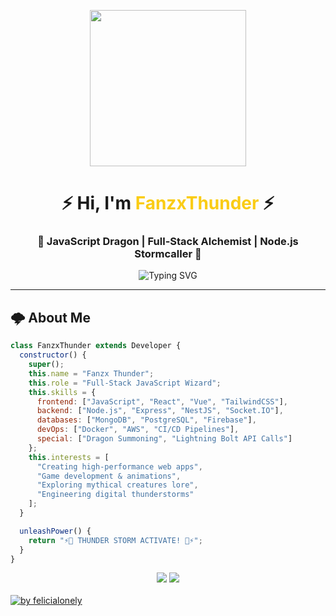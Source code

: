 <!-- Header GIF -->
<p align="center">
  <img src="https://media2.giphy.com/media/v1.Y2lkPTc5MGI3NjExYWswaHFuZ3FmaWF0ZTFidmt1cThyMWIyaDJ3dTd0bHhjNWowa3Q4ayZlcD12MV9pbnRlcm5hbF9naWZfYnlfaWQmY3Q9Zw/3owvJXPRVdfvynuxZS/giphy.gif" width="250" />
</p>

<h1 align="center">⚡ Hi, I'm <span style="color:#facc15;">FanzxThunder</span> ⚡</h1>
<h3 align="center">🐉 JavaScript Dragon | Full-Stack Alchemist | Node.js Stormcaller 🐉</h3>

<p align="center">
  <img src="https://readme-typing-svg.demolab.com?font=Fira+Code&size=18&pause=1000&color=FACC15&center=true&vCenter=true&width=500&lines=Turning+coffee+into+code+since+2020;Code+by+day%2C+dragon+by+night;Summoning+thunderstorms+with+JavaScript" alt="Typing SVG" />
</p>

---

## 🌩️ About Me
```javascript
class FanzxThunder extends Developer {
  constructor() {
    super();
    this.name = "Fanzx Thunder";
    this.role = "Full-Stack JavaScript Wizard";
    this.skills = {
      frontend: ["JavaScript", "React", "Vue", "TailwindCSS"],
      backend: ["Node.js", "Express", "NestJS", "Socket.IO"],
      databases: ["MongoDB", "PostgreSQL", "Firebase"],
      devOps: ["Docker", "AWS", "CI/CD Pipelines"],
      special: ["Dragon Summoning", "Lightning Bolt API Calls"]
    };
    this.interests = [
      "Creating high-performance web apps",
      "Game development & animations",
      "Exploring mythical creatures lore",
      "Engineering digital thunderstorms"
    ];
  }

  unleashPower() {
    return "⚡🐉 THUNDER STORM ACTIVATE! 🐉⚡";
  }
}
```
<div align="center">
  <img src="https://github-readme-stats.vercel.app/api/top-langs/?username=FeliciaLonely&layout=compact&theme=dracula" />
  <img src="https://github-readme-stats.vercel.app/api?username=FeliciaLonely&layout=compact&theme=dracula" />
</div>

<br>
<div align="left">
<!--   <img src="https://github-readme-activity-graph.vercel.app/graph?username=fatkhurrhn&radius=16&theme=react&area=true&order=5" height="auto" alt="by fatkhurhhn"/> -->
  <a href="https://cannieai.xevenxyyvip.site">
    <img src="https://github-readme-activity-graph.vercel.app/graph?username=FeliciaLonely&theme=github-compact&radius=16" height="auto" alt="by felicialonely"/>
</a>
